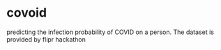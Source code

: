 # covoid
predicting the infection probability of COVID on a person. The dataset is provided by flipr hackathon
